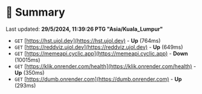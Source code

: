 # 📖 Summary
Last updated: **29/5/2024, 11:39:26 PTG "Asia/Kuala_Lumpur"**

- `GET` [https://hst.ujol.dev](https://hst.ujol.dev) - **Up** (764ms)
- `GET` [https://reddviz.ujol.dev](https://reddviz.ujol.dev) - **Up** (649ms)
- `GET` [https://memeapi.cyclic.app](https://memeapi.cyclic.app) - **Down** (10015ms)
- `GET` [https://klik.onrender.com/health](https://klik.onrender.com/health) - **Up** (350ms)
- `GET` [https://dumb.onrender.com](https://dumb.onrender.com) - **Up** (293ms)
